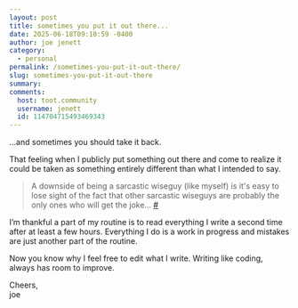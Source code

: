 ```yaml
---
layout: post
title: sometimes you put it out there...
date: 2025-06-18T09:10:59 -0400
author: joe jenett
category:
  - personal
permalink: /sometimes-you-put-it-out-there/
slug: sometimes-you-put-it-out-there
summary:
comments:
  host: toot.community
  username: jenett
  id: 114704715493469343
---
```

...and sometimes you should take it back.

That feeling when I publicly put something out there and come to realize it could be taken as something entirely different than what I intended to say.

> A downside of being a sarcastic wiseguy (like myself) is it's easy to lose sight of the fact that other sarcastic wiseguys are probably the only ones who will get the joke... [#](https://toot.community/@jenett/114701187618620284)

I’m thankful a part of my routine is to read everything I write a second time after at least a few hours. Everything I do is a work in progress and mistakes are just another part of the routine.

Now you know why I feel free to edit what I write. Writing like coding, always has room to improve.

Cheers,  
joe





<a href="https://brid.gy/publish/mastodon"></a>
